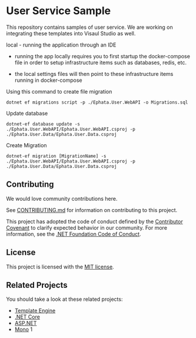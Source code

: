 # User Service Sample

This repository contains samples of user service. We are working on integrating these templates into Visaul Studio as well.

local - running the application through an IDE
- running the app locally requires you to first startup the docker-compose file in order to setup infrastructure items such as databases, redis, etc.
		
- the local settings files will then point to these infrastructure items running in docker-compose

Using this command to create file migration
```` 
dotnet ef migrations script -p ./Ephata.User.WebAPI -o Migrations.sql
````

Update database
```` 
dotnet-ef database update -s ./Ephata.User.WebAPI/Ephata.User.WebAPI.csproj -p ./Ephata.User.Data/Ephata.User.Data.csproj
````

Create Migration
```` 
dotnet-ef migration [MigrationName] -s ./Ephata.User.WebAPI/Ephata.User.WebAPI.csproj -p ./Ephata.User.Data/Ephata.User.Data.csproj
````

## Contributing

We would love community contributions here.

See [CONTRIBUTING.md](CONTRIBUTING.md) for information on contributing to this project.

This project has adopted the code of conduct defined by the [Contributor Covenant](http://contributor-covenant.org/) 
to clarify expected behavior in our community. For more information, see the [.NET Foundation Code of Conduct](http://www.dotnetfoundation.org/code-of-conduct).

## License

This project is licensed with the [MIT license](LICENSE).

## Related Projects

You should take a look at these related projects:

- [Template Engine](https://github.com/dotnet/templating/)
- [.NET Core](https://github.com/dotnet/core)
- [ASP.NET](https://github.com/aspnet)
- [Mono](https://github.com/mono)
1
